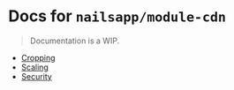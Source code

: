 # Docs for `nailsapp/module-cdn`
> Documentation is a WIP.


- [Cropping](cropping.md)
- [Scaling](scaling.md)
- [Security](security.md)

